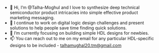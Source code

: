 - 👋 Hi, I’m @Talha-Moghul and I love to synthesize deep technical semiconductor product intricacies into simple effective product marketing messaging.        
- 👀 I continue to work on digital logic design challenges and present solutions to help people save time finding quick solutions. 
- 🌱 I’m currently focusing on building simple HDL designs for newbies.    
- 📫 You can reach out to me on my email for any particular HDL-specific designs to be included - talhamughal20.tm@gmail.com
  
<!---
Talha-Moghul/Talha-Moghul is a ✨ special ✨ repository because its `README.md` (this file) appears on your GitHub profile.
You can click the Preview link to take a look at your changes.
--->
